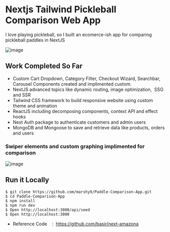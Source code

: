 # Nextjs Tailwind Pickleball Comparison Web App

I love playing pickleball, so I built an ecomerce-ish app for comparing pickleball paddles in NextJS

![image](https://github.com/marshy9/Paddle-Comparison-App/assets/55929958/dcbe6c46-9295-4e2b-a9f0-6f82a07fed86)

## Work Completed So Far

- Custom Cart Dropdown, Category Filter, Checkout Wizard, Searchbar, Carousel Components created and implimented custom.
- NextJS advanced topics like dynamic routing, image optimization,  SSG and SSR
- Tailwind CSS framework to build responsive website using custom theme and animation
- ReactJS including decomposing components, context API and effect hooks
- Next Auth package to authenticate customers and admin users
- MongoDB and Mongoose to save and retrieve data like products, orders and users

### Swiper elements and custom graphing implimented for comparison
![image](https://github.com/marshy9/Paddle-Comparison-App/assets/55929958/38b9a1e6-400b-4f3e-b895-535d82e56f1f)


## Run it Locally

```
$ git clone https://github.com/marshy9/Paddle-Comparison-App.git
$ cd Paddle-Comparison-App
$ npm install
$ npm run dev
$ Open http://localhost:3000/api/seed
$ Open http://localhost:3000
```

- Reference Code    :  https://github.com/basir/next-amazona
